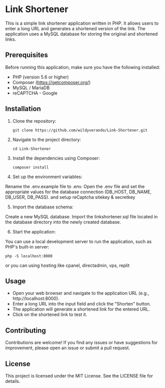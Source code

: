 # Link Shortener
This is a simple link shortener application written in PHP. It allows users to enter a long URL and generates a shortened version of the link. The application uses a MySQL database for storing the original and shortened links.

## Prerequisites
Before running this application, make sure you have the following installed:

- PHP (version 5.6 or higher)
- Composer (https://getcomposer.org/)
- MySQL / MariaDB
- reCAPTCHA - Google

## Installation

1. Clone the repository:

   ```shell
   git clone https://github.com/wildyverando/Link-Shortener.git
   ```

2. Navigate to the project directory:
    ```shell
    cd Link-Shortener
    ```

3. Install the dependencies using Composer:
    ```shell
    composer install
    ```

4. Set up the environment variables:

Rename the .env.example file to .env.
Open the .env file and set the appropriate values for the database connection (DB_HOST, DB_NAME, DB_USER, DB_PASS).
and setup reCaptcha sitekey & secretkey

5. Import the database schema:

Create a new MySQL database.
Import the linkshortener.sql file located in the database directory into the newly created database.

6. Start the application:

You can use a local development server to run the application, such as PHP's built-in server:
```shell
php -S localhost:8000
```

or you can using hosting like cpanel, directadmin, vps, replit

## Usage
- Open your web browser and navigate to the application URL (e.g., http://localhost:8000).
- Enter a long URL into the input field and click the "Shorten" button.
- The application will generate a shortened link for the entered URL.
- Click on the shortened link to test it.

## Contributing

Contributions are welcome! If you find any issues or have suggestions for improvement, please open an issue or submit a pull request.

## License
This project is licensed under the MIT License. See the LICENSE file for details.

